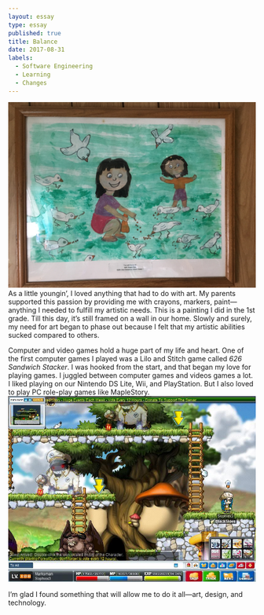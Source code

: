 ```yaml
---
layout: essay
type: essay
published: true
title: Balance
date: 2017-08-31
labels:
  - Software Engineering
  - Learning
  - Changes
---
```


<img class="ui medium left floated rounded image" src="../images/painting.JPG" width="600">
As a little youngin’, I loved anything that had to do with art. My parents supported this passion by providing me with crayons, markers, paint—anything I needed to fulfill my artistic needs. This is a painting I did in the 1st grade. Till this day, it’s still framed on a wall in our home. Slowly and surely, my need for art began to phase out because I felt that my artistic abilities sucked compared to others. 



Computer and video games hold a huge part of my life and heart. One of the first computer games I played was a Lilo and Stitch game called *626 Sandwich Stacker*. I was hooked from the start, and that began my love for playing games. I juggled between computer games and videos games a lot. I liked playing on our Nintendo DS Lite, Wii, and PlayStation. But I also loved to play PC role-play games like MapleStory. 
<img class="ui medium right floated rounded image" src="../images/maplestory.JPG" width="600">


I’m glad I found something that will allow me to do it all—art, design, and technology. 
